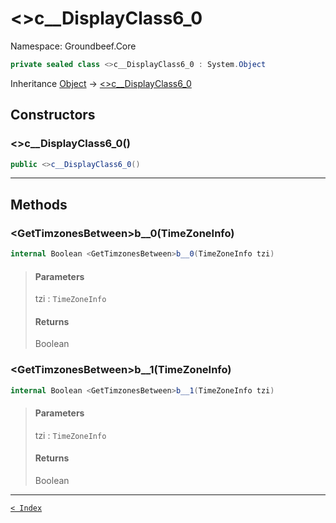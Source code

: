 # &lt;&gt;c__DisplayClass6_0

Namespace: Groundbeef.Core

```csharp
private sealed class <>c__DisplayClass6_0 : System.Object
```

Inheritance [Object](https://docs.microsoft.com/en-us/dotnet/api/system.object) → [&lt;&gt;c__DisplayClass6_0]({}c__DisplayClass6_0.md)

## Constructors

### &lt;&gt;c__DisplayClass6_0()

```csharp
public <>c__DisplayClass6_0()
```

> 

---

## Methods

### &lt;GetTimzonesBetween&gt;b__0(TimeZoneInfo)

```csharp
internal Boolean <GetTimzonesBetween>b__0(TimeZoneInfo tzi)
```

> #### Parameters
> 
> tzi : `TimeZoneInfo`<br>
> 
> #### Returns
> 
> Boolean<br>
> 

### &lt;GetTimzonesBetween&gt;b__1(TimeZoneInfo)

```csharp
internal Boolean <GetTimzonesBetween>b__1(TimeZoneInfo tzi)
```

> #### Parameters
> 
> tzi : `TimeZoneInfo`<br>
> 
> #### Returns
> 
> Boolean<br>
> 

---

[`< Index`](..\index.md)
